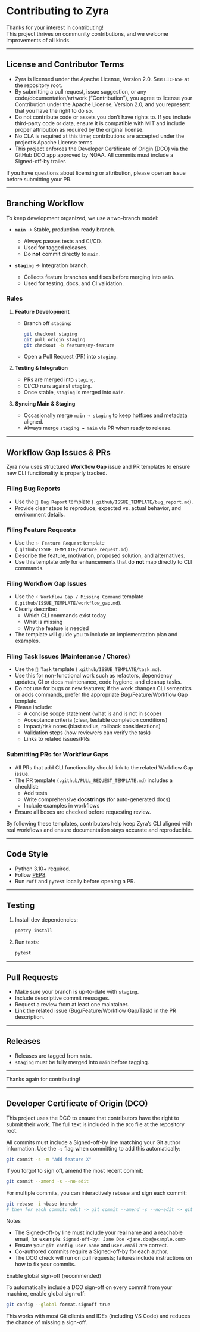 # Contributing to Zyra

Thanks for your interest in contributing!  
This project thrives on community contributions, and we welcome improvements of all kinds.

---

## License and Contributor Terms

- Zyra is licensed under the Apache License, Version 2.0. See `LICENSE` at the repository root.
- By submitting a pull request, issue suggestion, or any code/documentation/artwork (“Contribution”),
  you agree to license your Contribution under the Apache License, Version 2.0, and you represent that you have the
  right to do so.
- Do not contribute code or assets you don’t have rights to. If you include third‑party code or data,
  ensure it is compatible with MIT and include proper attribution as required by the original license.
- No CLA is required at this time; contributions are accepted under the project’s Apache License terms.
- This project enforces the Developer Certificate of Origin (DCO) via the GitHub DCO app approved by NOAA. All commits must include a Signed-off-by trailer.

If you have questions about licensing or attribution, please open an issue before submitting your PR.

---

## Branching Workflow

To keep development organized, we use a two-branch model:

- **`main`** → Stable, production-ready branch.  
  - Always passes tests and CI/CD.  
  - Used for tagged releases.  
  - Do **not** commit directly to `main`.

- **`staging`** → Integration branch.  
  - Collects feature branches and fixes before merging into `main`.  
  - Used for testing, docs, and CI validation.  

### Rules
1. **Feature Development**
   - Branch off `staging`:  
     ```bash
     git checkout staging
     git pull origin staging
     git checkout -b feature/my-feature
     ```
   - Open a Pull Request (PR) into `staging`.

2. **Testing & Integration**
   - PRs are merged into `staging`.  
   - CI/CD runs against `staging`.  
   - Once stable, `staging` is merged into `main`.  

3. **Syncing Main & Staging**
   - Occasionally merge `main → staging` to keep hotfixes and metadata aligned.  
   - Always merge `staging → main` via PR when ready to release.

---

## Workflow Gap Issues & PRs

Zyra now uses structured **Workflow Gap** issue and PR templates to ensure new CLI functionality is properly tracked.

### Filing Bug Reports
- Use the `🐞 Bug Report` template (`.github/ISSUE_TEMPLATE/bug_report.md`).
- Provide clear steps to reproduce, expected vs. actual behavior, and environment details.

### Filing Feature Requests
- Use the `✨ Feature Request` template (`.github/ISSUE_TEMPLATE/feature_request.md`).
- Describe the feature, motivation, proposed solution, and alternatives.
- Use this template only for enhancements that do **not** map directly to CLI commands.


### Filing Workflow Gap Issues
- Use the `⚡ Workflow Gap / Missing Command` template (`.github/ISSUE_TEMPLATE/workflow_gap.md`).
- Clearly describe:
  - Which CLI commands exist today
  - What is missing
  - Why the feature is needed
- The template will guide you to include an implementation plan and examples.

### Filing Task Issues (Maintenance / Chores)
- Use the `🧹 Task` template (`.github/ISSUE_TEMPLATE/task.md`).
- Use this for non-functional work such as refactors, dependency updates, CI or docs maintenance, code hygiene, and cleanup tasks.
- Do not use for bugs or new features; if the work changes CLI semantics or adds commands, prefer the appropriate Bug/Feature/Workflow Gap template.
- Please include:
  - A concise scope statement (what is and is not in scope)
  - Acceptance criteria (clear, testable completion conditions)
  - Impact/risk notes (blast radius, rollback considerations)
  - Validation steps (how reviewers can verify the task)
  - Links to related issues/PRs

### Submitting PRs for Workflow Gaps
- All PRs that add CLI functionality should link to the related Workflow Gap issue.
- The PR template (`.github/PULL_REQUEST_TEMPLATE.md`) includes a checklist:
  - Add tests
  - Write comprehensive **docstrings** (for auto-generated docs)
  - Include examples in workflows
- Ensure all boxes are checked before requesting review.

By following these templates, contributors help keep Zyra’s CLI aligned with real workflows and ensure documentation stays accurate and reproducible.

---

## Code Style

- Python 3.10+ required.  
- Follow [PEP8](https://peps.python.org/pep-0008/).  
- Run `ruff` and `pytest` locally before opening a PR.

---

## Testing

1. Install dev dependencies:
   ```bash
   poetry install
   ```
2. Run tests:
   ```bash
   pytest
   ```

---

## Pull Requests

- Make sure your branch is up-to-date with `staging`.  
- Include descriptive commit messages.  
- Request a review from at least one maintainer.  
 - Link the related issue (Bug/Feature/Workflow Gap/Task) in the PR description.  

---

## Releases

- Releases are tagged from `main`.  
- `staging` must be fully merged into `main` before tagging.

---

Thanks again for contributing!

---

## Developer Certificate of Origin (DCO)

This project uses the DCO to ensure that contributors have the right to submit their work. The full text is included in the `DCO` file at the repository root.

All commits must include a Signed-off-by line matching your Git author information. Use the `-s` flag when committing to add this automatically:

```bash
git commit -s -m "Add feature X"
```

If you forgot to sign off, amend the most recent commit:

```bash
git commit --amend -s --no-edit
```

For multiple commits, you can interactively rebase and sign each commit:

```bash
git rebase -i <base-branch>
# then for each commit: edit -> git commit --amend -s --no-edit -> git rebase --continue
```

Notes
- The Signed-off-by line must include your real name and a reachable email, for example:
  `Signed-off-by: Jane Doe <jane.doe@example.com>`
- Ensure your `git config user.name` and `user.email` are correct.
- Co-authored commits require a Signed-off-by for each author.
- The DCO check will run on pull requests; failures include instructions on how to fix your commits.

Enable global sign-off (recommended)

To automatically include a DCO sign-off on every commit from your machine, enable global sign-off:

```bash
git config --global format.signoff true
```

This works with most Git clients and IDEs (including VS Code) and reduces the chance of missing a sign-off.
